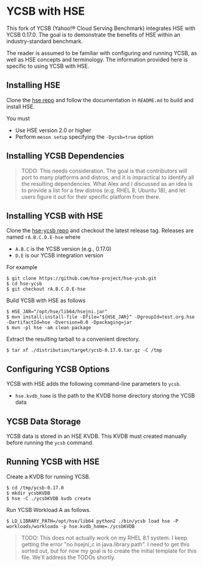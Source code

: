 # YCSB with HSE

This fork of YCSB (Yahoo!&reg; Cloud Serving Benchmark) integrates HSE
with YCSB 0.17.0.  The goal is to demonstrate the benefits of HSE
within an industry-standard benchmark.

The reader is assumed to be familiar with configuring and running YCSB,
as well as HSE concepts and terminology.
The information provided here is specific to using YCSB with HSE.

## Installing HSE

Clone the [hse repo](https://github.com/hse-project/hse)
and follow the documentation in `README.md` to build and install HSE.

You must

* Use HSE version 2.0 or higher
* Perform `meson setup` specifying the `-Dycsb=true` option


## Installing YCSB Dependencies

> TODO: This needs consideration.  The goal is that contributors will
> port to many platforms and distros, and it is impractical to identify
> all the resulting dependencies.  What Alex and I discussed as an idea
> is to provide a list for a few distros (e.g, RHEL 8, Ubuntu 18), and let
> users figure it out for their specific platform from there.


## Installing YCSB with HSE

Clone the [hse-ycsb repo](https://github.com/hse-project/hse-ycsb)
and checkout the latest release tag.  Releases are named `rA.B.C.D.E-hse` where

* `A.B.C` is the YCSB version (e.g., 0.17.0)
* `D.E` is our YCSB integration version

For example

    $ git clone https://github.com/hse-project/hse-ycsb.git
    $ cd hse-ycsb
    $ git checkout rA.B.C.D.E-hse

Build YCSB with HSE as follows

    $ HSE_JAR="/opt/hse/lib64/hsejni.jar"
    $ mvn install:install-file -Dfile="${HSE_JAR}" -DgroupId=test.org.hse -DartifactId=hse -Dversion=0.0 -Dpackaging=jar
    $ mvn -pl hse -am clean package

Extract the resulting tarball to a convenient directory.

    $ tar xf ./distribution/target/ycsb-0.17.0.tar.gz -C /tmp


## Configuring YCSB Options

YCSB with HSE adds the following command-line parameters to `ycsb`.

* `hse.kvdb_home` is the path to the KVDB home directory storing the YCSB data


## YCSB Data Storage

YCSB data is stored in an HSE KVDB.  This KVDB must created manually before
running the `ycsb` command.


## Running YCSB with HSE

Create a KVDB for running YCSB.

    $ cd /tmp/ycsb-0.17.0
    $ mkdir ycsbKVDB
    $ hse -C ./ycsbKVDB kvdb create

Run YCSB Workload A as follows.

    $ LD_LIBRARY_PATH=/opt/hse/lib64 python2 ./bin/ycsb load hse -P workloads/workloada -p hse.kvdb_home=./ycsbKVDB

> TODO: This does not actually work on my RHEL 8.1 system.  I keep getting
> the error "no hsejni_c in java.library.path".  I need to get this sorted
> out, but for now my goal is to create the initial template for this file.
> We'll address the TODOs shortly.
